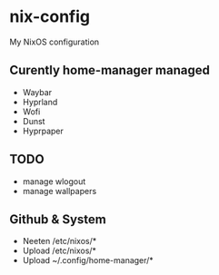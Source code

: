 # nix-config
My NixOS configuration

Curently home-manager managed
-----------------------------

- Waybar
- Hyprland
- Wofi
- Dunst
- Hyprpaper

TODO
----
- manage wlogout
- manage wallpapers

Github & System
---------------
- Neeten /etc/nixos/*
- Upload /etc/nixos/*
- Upload ~/.config/home-manager/*
